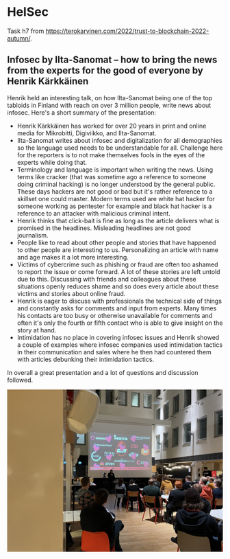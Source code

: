 # HelSec
Task h7 from https://terokarvinen.com/2022/trust-to-blockchain-2022-autumn/.

## Infosec by Ilta-Sanomat – how to bring the news from the experts for the good of everyone by Henrik Kärkkäinen
Henrik held an interesting talk, on how Ilta-Sanomat being one of the top tabloids in Finland with reach on over 3 million people, write news about infosec. Here's a short summary of the presentation:

+ Henrik Kärkkäinen has worked for over 20 years in print and online media for Mikrobitti, Digiviikko, and Ilta-Sanomat.
+ Ilta-Sanomat writes about infosec and digitalization for all demographies so the language used needs to be understandable for all. Challenge here for the reporters is to not make themselves fools in the eyes of the experts while doing that.
+ Terminology and language is important when writing the news. Using terms like cracker (that was sometime ago a reference to someone doing criminal hacking) is no longer understood by the general public. These days hackers are not good or bad but it's rather reference to a skillset one could master. Modern terms used are white hat hacker for someone working as pentester for example and black hat hacker is a reference to an attacker with malicious criminal intent.
+ Henrik thinks that click-bait is fine as long as the article delivers what is promised in the headlines. Misleading headlines are not good journalism.
+ People like to read about other people and stories that have happened to other people are interesting to us. Personalizing an article with name and age makes it a lot more interesting.
+ Victims of cybercrime such as phishing or fraud are often too ashamed to report the issue or come forward. A lot of these stories are left untold due to this. Discussing with friends and colleagues about these situations openly reduces shame and so does every article about these victims and stories about online fraud.
+ Henrik is eager to discuss with professionals the technical side of things and constantly asks for comments and input from experts. Many times his contacts are too busy or otherwise unavailable for comments and often it's only the fourth or fifth contact who is able to give insight on the story at hand.
+ Intimidation has no place in covering infosec issues and Henrik showed a couple of examples where infosec companies used intimidation tactics in their communication and sales where he then had countered them with articles debunking their intimidation tactics.

In overall a great presentation and a lot of questions and discussion followed.

![helsec](./helsec.jpg)
